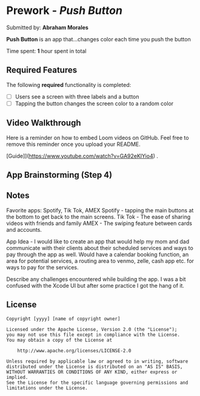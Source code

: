 # Prework - *Push Button*

Submitted by: **Abraham Morales**

**Push Button** is an app that...changes color each time you push the button

Time spent: **1** hour spent in total

## Required Features

The following **required** functionality is completed:

- [ ] Users see a screen with three labels and a button
- [ ] Tapping the button changes the screen color to a random color
 
## Video Walkthrough

Here is a reminder on how to embed Loom videos on GitHub. Feel free to remove this reminder once you upload your README. 

[Guide]](https://www.youtube.com/watch?v=GA92eKlYio4) .

## App Brainstorming (Step 4)

## Notes

Favorite apps: Spotify, Tik Tok, AMEX
Spotify - tapping the main buttons at the bottom to get back to the main screens. 
Tik Tok - The ease of sharing videos with friends and family
AMEX - The swiping feature between cards and accounts. 

App Idea - I would like to create an app that would help my mom and dad communicate with their clients about their scheduled services and ways to pay through the app as well. Would have a calendar booking function, an area for potential services, a routing area to venmo, zelle, cash app etc. for ways to pay for the services. 

Describe any challenges encountered while building the app.
I was a bit confused with the Xcode UI but after some practice I got the hang of it. 

## License

    Copyright [yyyy] [name of copyright owner]

    Licensed under the Apache License, Version 2.0 (the "License");
    you may not use this file except in compliance with the License.
    You may obtain a copy of the License at

        http://www.apache.org/licenses/LICENSE-2.0

    Unless required by applicable law or agreed to in writing, software
    distributed under the License is distributed on an "AS IS" BASIS,
    WITHOUT WARRANTIES OR CONDITIONS OF ANY KIND, either express or implied.
    See the License for the specific language governing permissions and
    limitations under the License.
